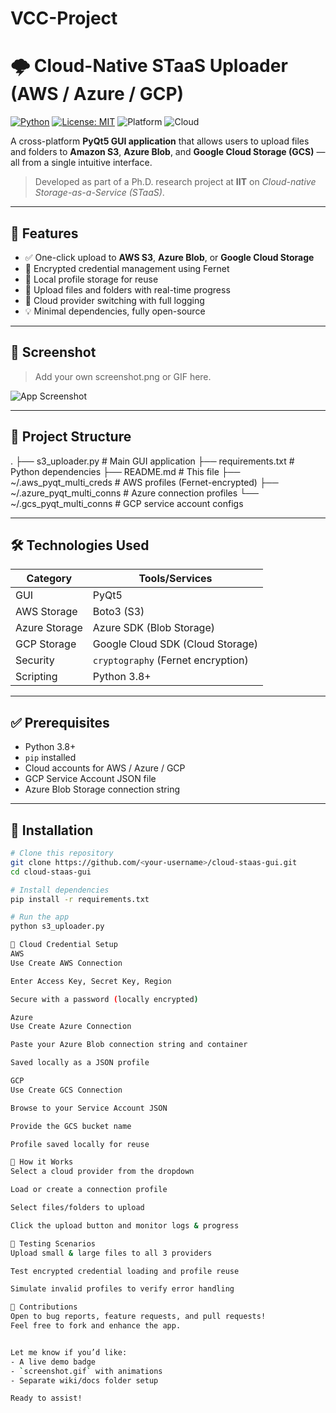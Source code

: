# VCC-Project
# 🌩️ Cloud-Native STaaS Uploader (AWS / Azure / GCP)

[![Python](https://img.shields.io/badge/python-3.8+-blue.svg)](https://www.python.org/)
[![License: MIT](https://img.shields.io/badge/License-MIT-yellow.svg)](https://opensource.org/licenses/MIT)
![Platform](https://img.shields.io/badge/platform-cross--platform-lightgrey)
![Cloud](https://img.shields.io/badge/cloud-multicloud-success)

A cross-platform **PyQt5 GUI application** that allows users to upload files and folders to **Amazon S3**, **Azure Blob**, and **Google Cloud Storage (GCS)** — all from a single intuitive interface.

> Developed as part of a Ph.D. research project at **IIT** on *Cloud-native Storage-as-a-Service (STaaS)*.

---

## 🚀 Features

- ✅ One-click upload to **AWS S3**, **Azure Blob**, or **Google Cloud Storage**
- 🔐 Encrypted credential management using Fernet
- 💾 Local profile storage for reuse
- 📂 Upload files and folders with real-time progress
- 🔄 Cloud provider switching with full logging
- 💡 Minimal dependencies, fully open-source

---

## 📸 Screenshot

> Add your own screenshot.png or GIF here.

![App Screenshot](screenshot.png)

---

## 📁 Project Structure

.
├── s3_uploader.py # Main GUI application
├── requirements.txt # Python dependencies
├── README.md # This file
├── ~/.aws_pyqt_multi_creds # AWS profiles (Fernet-encrypted)
├── ~/.azure_pyqt_multi_conns # Azure connection profiles
└── ~/.gcs_pyqt_multi_conns # GCP service account configs


---

## 🛠️ Technologies Used

| Category       | Tools/Services |
|----------------|----------------|
| GUI            | PyQt5          |
| AWS Storage    | Boto3 (S3)     |
| Azure Storage  | Azure SDK (Blob Storage) |
| GCP Storage    | Google Cloud SDK (Cloud Storage) |
| Security       | `cryptography` (Fernet encryption) |
| Scripting      | Python 3.8+    |

---

## ✅ Prerequisites

- Python 3.8+
- `pip` installed
- Cloud accounts for AWS / Azure / GCP
- GCP Service Account JSON file
- Azure Blob Storage connection string

---

## 🔧 Installation

```bash
# Clone this repository
git clone https://github.com/<your-username>/cloud-staas-gui.git
cd cloud-staas-gui

# Install dependencies
pip install -r requirements.txt

# Run the app
python s3_uploader.py

🔐 Cloud Credential Setup
AWS
Use Create AWS Connection

Enter Access Key, Secret Key, Region

Secure with a password (locally encrypted)

Azure
Use Create Azure Connection

Paste your Azure Blob connection string and container

Saved locally as a JSON profile

GCP
Use Create GCS Connection

Browse to your Service Account JSON

Provide the GCS bucket name

Profile saved locally for reuse

🧠 How it Works
Select a cloud provider from the dropdown

Load or create a connection profile

Select files/folders to upload

Click the upload button and monitor logs & progress

🧪 Testing Scenarios
Upload small & large files to all 3 providers

Test encrypted credential loading and profile reuse

Simulate invalid profiles to verify error handling

🙌 Contributions
Open to bug reports, feature requests, and pull requests!
Feel free to fork and enhance the app.


Let me know if you’d like:
- A live demo badge  
- `screenshot.gif` with animations  
- Separate wiki/docs folder setup

Ready to assist!
